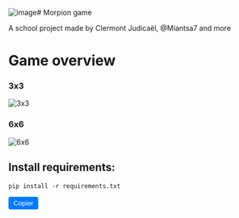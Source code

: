 ![image](https://github.com/ClermontJudicael/jeux_morpion/assets/135115381/604efbc6-7120-4f61-8740-a437df898c88)# Morpion game

A school project made by Clermont Judicaël, @Miantsa7 and more

# Game overview
### 3x3
![3x3](https://github.com/ClermontJudicael/jeux_morpion/assets/135115381/9e747ff1-63d8-461a-9de3-b188cc68e21f)

### 6x6
![6x6](https://github.com/ClermontJudicael/jeux_morpion/assets/135115381/ed2ecf17-9522-46c9-a774-176b1fda3995)

## Install requirements:

<!DOCTYPE html>
<html>
<head>
  <title>README</title>
  <script src="https://cdnjs.cloudflare.com/ajax/libs/clipboard.js/2.0.8/clipboard.min.js"></script>
  <style>
    .btn {
      border: none;
      background: #007bff;
      color: #fff;
      padding: 5px 10px;
      cursor: pointer;
      border-radius: 4px;
    }
  </style>
</head>
<body>
  <pre><code id="commande">pip install -r requirements.txt</code></pre>
  <button class="btn" data-clipboard-target="#commande">Copier</button>

  <script>
    var clipboard = new ClipboardJS('.btn');
    clipboard.on('success', function(e) {
      e.clearSelection();
      console.log('Copié !');
    });

    clipboard.on('error', function(e) {
      console.error('Échec de la copie : ', e);
    });
  </script>
</body>
</html>

